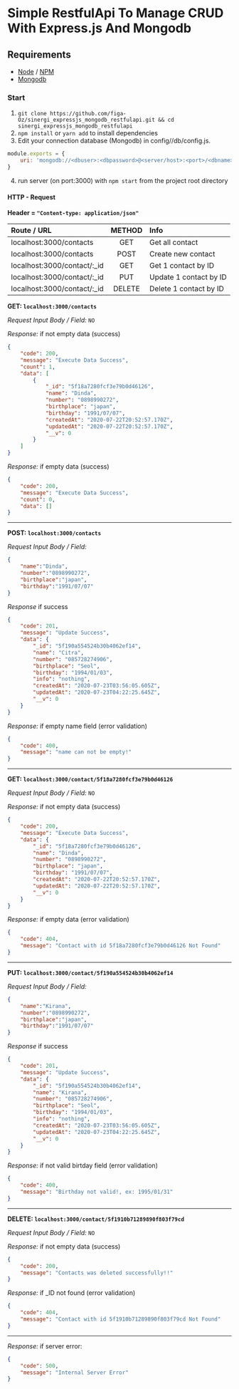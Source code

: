 # Simple RestfulApi To Manage CRUD With Express.js And Mongodb

## Requirements
- [Node](https://github.com/nodejs/node) / [NPM](https://github.com/npm/cli)
- [Mongodb](https://github.com/mongodb/mongo)

### Start
1. `git clone https://github.com/figa-Oz/sinergi_expressjs_mongodb_restfulapi.git && cd sinergi_expressjs_mongodb_restfulapi`
2. `npm install` or `yarn add` to install dependencies
3. Edit your connection database (Mongodb) in config//db/config.js. 
```javascript
module.exports = {
    uri: 'mongodb://<dbuser>:<dbpassword>@<server/host>:<port>/<dbname>?authSource=<role>'
}
```
4. run server (on port:3000) with ``npm start`` from the project root directory

#### HTTP - Request

__Header = `"Content-type: application/json"`__

| Route / URL | METHOD | Info |
| :---------- | :-----: | :--- |
| localhost:3000/contacts | GET  | Get all contact |
| localhost:3000/contacts | POST | Create new contact |
| localhost:3000/contact/:_id | GET | Get 1 contact by ID |
| localhost:3000/contact/:_id | PUT | Update 1 contact by ID |
| localhost:3000/contact/:_id | DELETE | Delete 1 contact by ID |


__GET: `localhost:3000/contacts`__

_Request Input Body / Field:_ `NO`

_Response:_ if not empty data (success)
```json
{
    "code": 200,
    "message": "Execute Data Success",
    "count": 1,
    "data": [
        {
            "_id": "5f18a7280fcf3e79b0d46126",
            "name": "Dinda",
            "number": "0898990272",
            "birthplace": "japan",
            "birthday": "1991/07/07",
            "createdAt": "2020-07-22T20:52:57.170Z",
            "updatedAt": "2020-07-22T20:52:57.170Z",
            "__v": 0
        }
    ]
}
```

_Response:_ if empty data (success)
```json
{
    "code": 200,
    "message": "Execute Data Success",
    "count": 0,
    "data": []
}
```

---

__POST: `localhost:3000/contacts`__

_Request Input Body / Field:_
```json
{
    "name":"Dinda",
    "number":"0898990272",
    "birthplace":"japan",
    "birthday":"1991/07/07"
}
```

_Response_ if success
```json
{
    "code": 201,
    "message": "Update Success",
    "data": {
        "_id": "5f190a554524b30b4062ef14",
        "name": "Citra",
        "number": "085728274906",
        "birthplace": "Seol",
        "birthday": "1994/01/03",
        "info": "nothing",
        "createdAt": "2020-07-23T03:56:05.605Z",
        "updatedAt": "2020-07-23T04:22:25.645Z",
        "__v": 0
    }
}
```

_Response:_ if empty name field (error validation)
```json
{
	"code": 400,
    "message": "name can not be empty!"
}
```

---

__GET: `localhost:3000/contact/5f18a7280fcf3e79b0d46126`__

_Request Input Body / Field:_ `NO`

_Response:_ if not empty data (success)
```json
{
    "code": 200,
    "message": "Execute Data Success",
    "data": {
        "_id": "5f18a7280fcf3e79b0d46126",
        "name": "Dinda",
        "number": "0898990272",
        "birthplace": "japan",
        "birthday": "1991/07/07",
        "createdAt": "2020-07-22T20:52:57.170Z",
        "updatedAt": "2020-07-22T20:52:57.170Z",
        "__v": 0
    }
}
```

_Response:_  if empty data (error validation)
```json
{
    "code": 404,
    "message": "Contact with id 5f18a7280fcf3e79b0d46126 Not Found"
}
```

---

__PUT: `localhost:3000/contact/5f190a554524b30b4062ef14`__

_Request Input Body / Field:_
```json
{
    "name":"Kirana",
    "number":"0898990272",
    "birthplace":"japan",
    "birthday":"1991/07/07"
}
```

_Response_ if success
```json
{
    "code": 201,
    "message": "Update Success",
    "data": {
        "_id": "5f190a554524b30b4062ef14",
        "name": "Kirana",
        "number": "085728274906",
        "birthplace": "Seol",
        "birthday": "1994/01/03",
        "info": "nothing",
        "createdAt": "2020-07-23T03:56:05.605Z",
        "updatedAt": "2020-07-23T04:22:25.645Z",
        "__v": 0
    }
}
```

_Response:_ if not valid birtday field (error validation)
```json
{
	"code": 400,
    "message": "Birthday not valid!, ex: 1995/01/31"
}
```

---

__DELETE: `localhost:3000/contact/5f1910b71289890f803f79cd`__

_Request Input Body / Field:_ `NO`

_Response:_ if not empty data (success)
```json
{
    "code": 200,
    "message": "Contacts was deleted successfully!!"
}
```

_Response:_ if _ID not found (error validation)
```json
{
    "code": 404,
    "message": "Contact with id 5f1910b71289890f803f79cd Not Found"
}
```

---

_Response:_ if server error:
```json
{
	"code": 500,
    "message": "Internal Server Error"
}
```